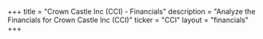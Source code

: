 +++
title = "Crown Castle Inc (CCI) - Financials"
description = "Analyze the Financials for Crown Castle Inc (CCI)"
ticker = "CCI"
layout = "financials"
+++

